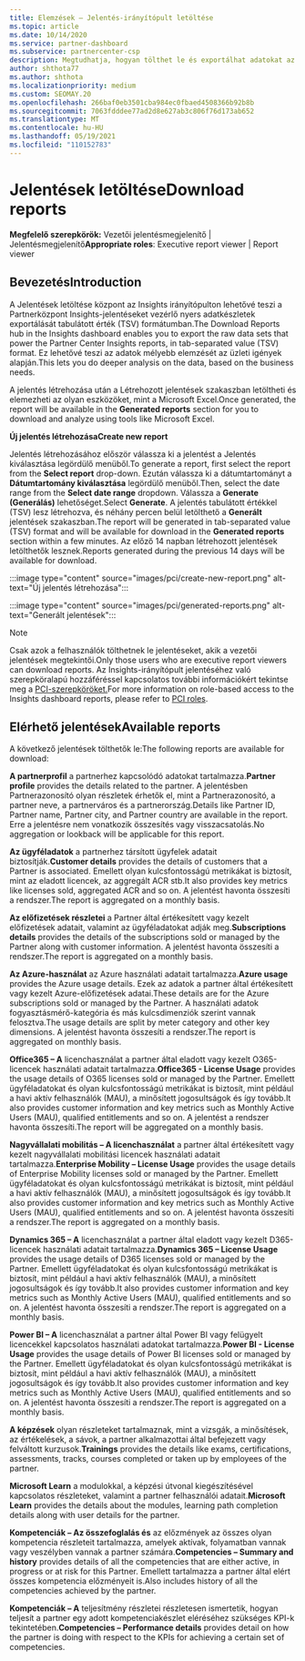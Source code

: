 ```yaml
---
title: Elemzések – Jelentés-irányítópult letöltése
ms.topic: article
ms.date: 10/14/2020
ms.service: partner-dashboard
ms.subservice: partnercenter-csp
description: Megtudhatja, hogyan tölthet le és exportálhat adatokat az Partnerközpont jelentéskészítési irányítópultról és az Partnerközpont Insights-jelentésekből.
author: shthota77
ms.author: shthota
ms.localizationpriority: medium
ms.custom: SEOMAY.20
ms.openlocfilehash: 266baf0eb3501cba984ec0fbaed4508366b92b8b
ms.sourcegitcommit: 7063fdddee77ad2d8e627ab3c806f76d173ab652
ms.translationtype: MT
ms.contentlocale: hu-HU
ms.lasthandoff: 05/19/2021
ms.locfileid: "110152783"
---
```

# <a name="download-reports"></a><span data-ttu-id="bb3ed-103">Jelentések letöltése</span><span class="sxs-lookup"><span data-stu-id="bb3ed-103">Download reports</span></span>

<span data-ttu-id="bb3ed-104">**Megfelelő szerepkörök:** Vezetői jelentésmegjelenítő | Jelentésmegjelenítő</span><span class="sxs-lookup"><span data-stu-id="bb3ed-104">**Appropriate roles**: Executive report viewer | Report viewer</span></span>

## <a name="introduction"></a><span data-ttu-id="bb3ed-105">Bevezetés</span><span class="sxs-lookup"><span data-stu-id="bb3ed-105">Introduction</span></span>

<span data-ttu-id="bb3ed-106">A Jelentések letöltése központ az Insights irányítópulton lehetővé teszi a Partnerközpont Insights-jelentéseket vezérlő nyers adatkészletek exportálását tabulátott érték (TSV) formátumban.</span><span class="sxs-lookup"><span data-stu-id="bb3ed-106">The Download Reports hub in the Insights dashboard enables you to export the raw data sets that power the Partner Center Insights reports, in tab-separated value (TSV) format.</span></span> <span data-ttu-id="bb3ed-107">Ez lehetővé teszi az adatok mélyebb elemzését az üzleti igények alapján.</span><span class="sxs-lookup"><span data-stu-id="bb3ed-107">This lets you do deeper analysis on the data, based on the business needs.</span></span>

<span data-ttu-id="bb3ed-108">A jelentés létrehozása után a  Létrehozott jelentések szakaszban letöltheti és elemezheti az olyan eszközöket, mint a Microsoft Excel.</span><span class="sxs-lookup"><span data-stu-id="bb3ed-108">Once generated, the report  will be available in the **Generated reports** section for you to download and analyze using tools like Microsoft Excel.</span></span>

<span data-ttu-id="bb3ed-109">**Új jelentés létrehozása**</span><span class="sxs-lookup"><span data-stu-id="bb3ed-109">**Create new report**</span></span>

<span data-ttu-id="bb3ed-110">Jelentés létrehozásához először válassza ki  a jelentést a Jelentés kiválasztása legördülő menüből.</span><span class="sxs-lookup"><span data-stu-id="bb3ed-110">To generate a report, first select the report from the **Select report** drop-down.</span></span> <span data-ttu-id="bb3ed-111">Ezután válassza ki a dátumtartományt a **Dátumtartomány kiválasztása** legördülő menüből.</span><span class="sxs-lookup"><span data-stu-id="bb3ed-111">Then, select the date range from the **Select date range** dropdown.</span></span> <span data-ttu-id="bb3ed-112">Válassza a **Generate (Generálás)** lehetőséget.</span><span class="sxs-lookup"><span data-stu-id="bb3ed-112">Select **Generate**.</span></span> <span data-ttu-id="bb3ed-113">A jelentés tabulátott értékkel (TSV) lesz létrehozva, és néhány percen belül letölthető a **Generált** jelentések szakaszban.</span><span class="sxs-lookup"><span data-stu-id="bb3ed-113">The report will be generated in tab-separated value (TSV) format and will be available for download in the **Generated reports** section within a few minutes.</span></span> <span data-ttu-id="bb3ed-114">Az előző 14 napban létrehozott jelentések letölthetők lesznek.</span><span class="sxs-lookup"><span data-stu-id="bb3ed-114">Reports generated during the previous 14 days will be available for download.</span></span>

:::image type="content" source="images/pci/create-new-report.png" alt-text="Új jelentés létrehozása":::

:::image type="content" source="images/pci/generated-reports.png" alt-text="Generált jelentések":::

>[!NOTE] 
><span data-ttu-id="bb3ed-117">Csak azok a felhasználók tölthetnek le jelentéseket, akik a vezetői jelentések megtekintői.</span><span class="sxs-lookup"><span data-stu-id="bb3ed-117">Only those users who are executive report viewers can download reports.</span></span> <span data-ttu-id="bb3ed-118">Az Insights-irányítópult jelentéséhez való szerepköralapú hozzáféréssel kapcsolatos további információkért tekintse meg a [PCI-szerepköröket.](pci-roles.md)</span><span class="sxs-lookup"><span data-stu-id="bb3ed-118">For more information on role-based access to the Insights dashboard reports, please refer to [PCI roles](pci-roles.md).</span></span> 

## <a name="available-reports"></a><span data-ttu-id="bb3ed-119">Elérhető jelentések</span><span class="sxs-lookup"><span data-stu-id="bb3ed-119">Available reports</span></span>

<span data-ttu-id="bb3ed-120">A következő jelentések tölthetők le:</span><span class="sxs-lookup"><span data-stu-id="bb3ed-120">The following reports are available for download:</span></span>

<span data-ttu-id="bb3ed-121">**A partnerprofil** a partnerhez kapcsolódó adatokat tartalmazza.</span><span class="sxs-lookup"><span data-stu-id="bb3ed-121">**Partner profile** provides the details related to the partner.</span></span> <span data-ttu-id="bb3ed-122">A jelentésben Partnerazonosító olyan részletek érhetők el, mint a Partnerazonosító, a partner neve, a partnerváros és a partnerország.</span><span class="sxs-lookup"><span data-stu-id="bb3ed-122">Details like Partner ID, Partner name, Partner city, and Partner country are available in the report.</span></span> <span data-ttu-id="bb3ed-123">Erre a jelentésre nem vonatkozik összesítés vagy visszacsatolás.</span><span class="sxs-lookup"><span data-stu-id="bb3ed-123">No aggregation or lookback will be applicable for this report.</span></span>

<span data-ttu-id="bb3ed-124">**Az ügyféladatok** a partnerhez társított ügyfelek adatait biztosítják.</span><span class="sxs-lookup"><span data-stu-id="bb3ed-124">**Customer details** provides the details of customers that a Partner is associated.</span></span> <span data-ttu-id="bb3ed-125">Emellett olyan kulcsfontosságú metrikákat is biztosít, mint az eladott licencek, az aggregált ACR stb.</span><span class="sxs-lookup"><span data-stu-id="bb3ed-125">It also provides key metrics like licenses sold, aggregated ACR and so on.</span></span> <span data-ttu-id="bb3ed-126">A jelentést havonta összesíti a rendszer.</span><span class="sxs-lookup"><span data-stu-id="bb3ed-126">The report is aggregated on a monthly basis.</span></span>

<span data-ttu-id="bb3ed-127">**Az előfizetések részletei** a Partner által értékesített vagy kezelt előfizetések adatait, valamint az ügyféladatokat adják meg.</span><span class="sxs-lookup"><span data-stu-id="bb3ed-127">**Subscriptions details** provides the details of the subscriptions sold or managed by the Partner along with customer information.</span></span> <span data-ttu-id="bb3ed-128">A jelentést havonta összesíti a rendszer.</span><span class="sxs-lookup"><span data-stu-id="bb3ed-128">The report is aggregated on a monthly basis.</span></span>

<span data-ttu-id="bb3ed-129">**Az Azure-használat** az Azure használati adatait tartalmazza.</span><span class="sxs-lookup"><span data-stu-id="bb3ed-129">**Azure usage** provides the Azure usage details.</span></span> <span data-ttu-id="bb3ed-130">Ezek az adatok a partner által értékesített vagy kezelt Azure-előfizetések adatai.</span><span class="sxs-lookup"><span data-stu-id="bb3ed-130">These details are for the Azure subscriptions sold or managed by the Partner.</span></span> <span data-ttu-id="bb3ed-131">A használati adatok fogyasztásmérő-kategória és más kulcsdimenziók szerint vannak felosztva.</span><span class="sxs-lookup"><span data-stu-id="bb3ed-131">The usage details are split by meter category and other key dimensions.</span></span> <span data-ttu-id="bb3ed-132">A jelentést havonta összesíti a rendszer.</span><span class="sxs-lookup"><span data-stu-id="bb3ed-132">The report is aggregated on monthly basis.</span></span>

<span data-ttu-id="bb3ed-133">**Office365 – A** licenchasználat a partner által eladott vagy kezelt O365-licencek használati adatait tartalmazza.</span><span class="sxs-lookup"><span data-stu-id="bb3ed-133">**Office365 - License Usage** provides the usage details of O365 licenses sold or managed by the Partner.</span></span> <span data-ttu-id="bb3ed-134">Emellett ügyféladatokat és olyan kulcsfontosságú metrikákat is biztosít, mint például a havi aktív felhasználók (MAU), a minősített jogosultságok és így tovább.</span><span class="sxs-lookup"><span data-stu-id="bb3ed-134">It also provides customer information and key metrics such as Monthly Active Users (MAU), qualified entitlements and so on.</span></span> <span data-ttu-id="bb3ed-135">A jelentést a rendszer havonta összesíti.</span><span class="sxs-lookup"><span data-stu-id="bb3ed-135">The report will be aggregated on a monthly basis.</span></span>

<span data-ttu-id="bb3ed-136">**Nagyvállalati mobilitás – A licenchasználat**  a partner által értékesített vagy kezelt nagyvállalati mobilitási licencek használati adatait tartalmazza.</span><span class="sxs-lookup"><span data-stu-id="bb3ed-136">**Enterprise Mobility – License Usage**  provides the usage details of Enterprise Mobility licenses sold or managed by the Partner.</span></span> <span data-ttu-id="bb3ed-137">Emellett ügyféladatokat és olyan kulcsfontosságú metrikákat is biztosít, mint például a havi aktív felhasználók (MAU), a minősített jogosultságok és így tovább.</span><span class="sxs-lookup"><span data-stu-id="bb3ed-137">It also provides customer information and key metrics such as Monthly Active Users (MAU), qualified entitlements and so on.</span></span> <span data-ttu-id="bb3ed-138">A jelentést havonta összesíti a rendszer.</span><span class="sxs-lookup"><span data-stu-id="bb3ed-138">The report is aggregated on a monthly basis.</span></span>

<span data-ttu-id="bb3ed-139">**Dynamics 365 – A** licenchasználat a partner által eladott vagy kezelt D365-licencek használati adatait tartalmazza.</span><span class="sxs-lookup"><span data-stu-id="bb3ed-139">**Dynamics 365 – License Usage** provides the usage details of D365 licenses sold or managed by the Partner.</span></span> <span data-ttu-id="bb3ed-140">Emellett ügyféladatokat és olyan kulcsfontosságú metrikákat is biztosít, mint például a havi aktív felhasználók (MAU), a minősített jogosultságok és így tovább.</span><span class="sxs-lookup"><span data-stu-id="bb3ed-140">It also provides customer information and key metrics such as Monthly Active Users (MAU), qualified entitlements and so on.</span></span> <span data-ttu-id="bb3ed-141">A jelentést havonta összesíti a rendszer.</span><span class="sxs-lookup"><span data-stu-id="bb3ed-141">The report is aggregated on a monthly basis.</span></span>

<span data-ttu-id="bb3ed-142">**Power BI – A** licenchasználat a partner által Power BI vagy felügyelt licencekkel kapcsolatos használati adatokat tartalmazza.</span><span class="sxs-lookup"><span data-stu-id="bb3ed-142">**Power BI - License Usage** provides the usage details of Power BI licenses sold or managed by the Partner.</span></span> <span data-ttu-id="bb3ed-143">Emellett ügyféladatokat és olyan kulcsfontosságú metrikákat is biztosít, mint például a havi aktív felhasználók (MAU), a minősített jogosultságok és így tovább.</span><span class="sxs-lookup"><span data-stu-id="bb3ed-143">It also provides customer information and key metrics such as Monthly Active Users (MAU), qualified entitlements and so on.</span></span> <span data-ttu-id="bb3ed-144">A jelentést havonta összesíti a rendszer.</span><span class="sxs-lookup"><span data-stu-id="bb3ed-144">The report is aggregated on a monthly basis.</span></span>

<span data-ttu-id="bb3ed-145">**A képzések** olyan részleteket tartalmaznak, mint a vizsgák, a minősítések, az értékelések, a sávok, a partner alkalmazottai által befejezett vagy felváltott kurzusok.</span><span class="sxs-lookup"><span data-stu-id="bb3ed-145">**Trainings** provides the details like exams, certifications, assessments, tracks, courses completed or taken up by employees of the partner.</span></span>

<span data-ttu-id="bb3ed-146">**Microsoft Learn** a modulokkal, a képzési útvonal kiegészítésével kapcsolatos részleteket, valamint a partner felhasználói adatait.</span><span class="sxs-lookup"><span data-stu-id="bb3ed-146">**Microsoft Learn** provides the details about the modules, learning path completion details along with user details for the partner.</span></span>

<span data-ttu-id="bb3ed-147">**Kompetenciák – Az összefoglalás és** az előzmények az összes olyan kompetencia részleteit tartalmazza, amelyek aktívak, folyamatban vannak vagy veszélyben vannak a partner számára.</span><span class="sxs-lookup"><span data-stu-id="bb3ed-147">**Competencies – Summary and history** provides details of all the competencies that are either active, in progress or at risk for this Partner.</span></span> <span data-ttu-id="bb3ed-148">Emellett tartalmazza a partner által elért összes kompetencia előzményeit is.</span><span class="sxs-lookup"><span data-stu-id="bb3ed-148">Also includes history of all the competencies achieved by the partner.</span></span>

<span data-ttu-id="bb3ed-149">**Kompetenciák – A** teljesítmény részletei részletesen ismertetik, hogyan teljesít a partner egy adott kompetenciakészlet eléréséhez szükséges KPI-k tekintetében.</span><span class="sxs-lookup"><span data-stu-id="bb3ed-149">**Competencies – Performance details** provides detail on how the partner is doing with respect to the KPIs for achieving a certain set of competencies.</span></span>

